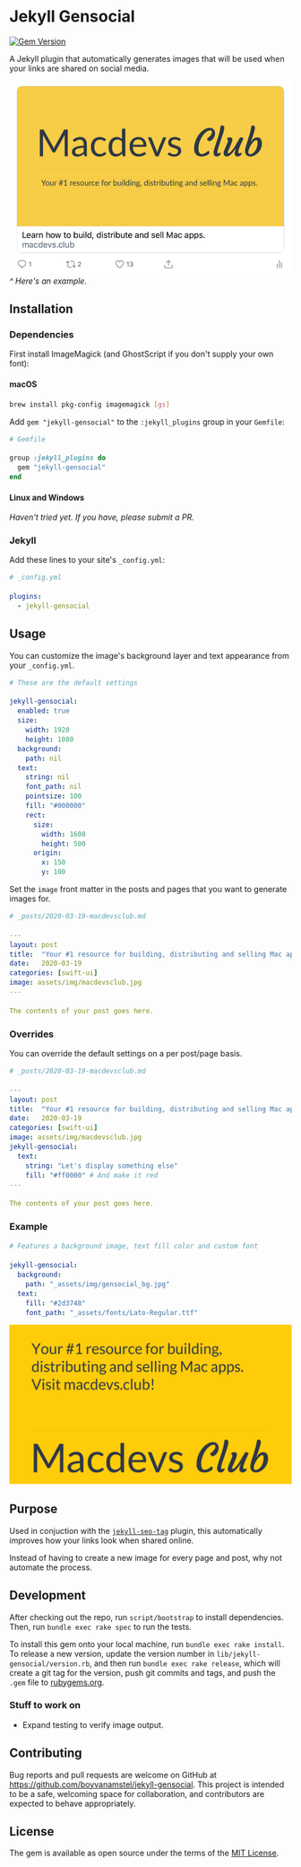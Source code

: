 # Jekyll Gensocial

[![Gem Version](https://badge.fury.io/rb/jekyll-gensocial.svg)](https://badge.fury.io/rb/jekyll-gensocial)

A Jekyll plugin that automatically generates images that will be used when your links are shared on social media.

![An image generated by this plugin](https://raw.githubusercontent.com/boyvanamstel/jekyll-gensocial/master/screenshots/twitter.png)
_^ Here's an example._

## Installation

### Dependencies

First install ImageMagick (and GhostScript if you don't supply your own font):

#### macOS

```bash
brew install pkg-config imagemagick [gs]
```

Add `gem "jekyll-gensocial"` to the `:jekyll_plugins` group in your `Gemfile`:

```ruby
# Gemfile

group :jekyll_plugins do
  gem "jekyll-gensocial"
end
```

#### Linux and Windows

_Haven't tried yet. If you have, please submit a PR._

### Jekyll

Add these lines to your site's `_config.yml`:

```yml
# _config.yml

plugins:
  - jekyll-gensocial
```

## Usage

You can customize the image's background layer and text appearance from your `_config.yml`.

```yaml
# These are the default settings

jekyll-gensocial:
  enabled: true
  size:
    width: 1920
    height: 1080
  background:
    path: nil
  text:
    string: nil
    font_path: nil
    pointsize: 100
    fill: "#000000"
    rect:
      size:
        width: 1600
        height: 500
      origin:
        x: 150
        y: 100
```

Set the `image` front matter in the posts and pages that you want to generate images for.

```yaml
# _posts/2020-03-19-macdevsclub.md

---
layout: post
title:  "Your #1 resource for building, distributing and selling Mac apps. Visit macdevs.club!"
date:   2020-03-19
categories: [swift-ui]
image: assets/img/macdevsclub.jpg
---

The contents of your post goes here.
```

### Overrides

You can override the default settings on a per post/page basis.

```yaml
# _posts/2020-03-19-macdevsclub.md

---
layout: post
title:  "Your #1 resource for building, distributing and selling Mac apps. Visit macdevs.club!"
date:   2020-03-19
categories: [swift-ui]
image: assets/img/macdevsclub.jpg
jekyll-gensocial:
  text:
    string: "Let's display something else"
    fill: "#ff0000" # And make it red
---

The contents of your post goes here.
```

### Example

```yaml
# Features a background image, text fill color and custom font

jekyll-gensocial:
  background:
    path: "_assets/img/gensocial_bg.jpg"
  text:
    fill: "#2d3748"
    font_path: "_assets/fonts/Lato-Regular.ttf"
```

![The settings used by macdevs.club](https://raw.githubusercontent.com/boyvanamstel/jekyll-gensocial/master/screenshots/macdevsclub.jpg)

## Purpose

Used in conjuction with the [`jekyll-seo-tag`](https://github.com/jekyll/jekyll-seo-tag) plugin, this automatically improves how your links look when shared online.

Instead of having to create a new image for every page and post, why not automate the process.

## Development

After checking out the repo, run `script/bootstrap` to install dependencies. Then, run `bundle exec rake spec` to run the tests.

To install this gem onto your local machine, run `bundle exec rake install`. To release a new version, update the version number in `lib/jekyll-gensocial/version.rb`, and then run `bundle exec rake release`, which will create a git tag for the version, push git commits and tags, and push the `.gem` file to [rubygems.org](https://rubygems.org).

### Stuff to work on

* Expand testing to verify image output.

## Contributing

Bug reports and pull requests are welcome on GitHub at https://github.com/boyvanamstel/jekyll-gensocial. This project is intended to be a safe, welcoming space for collaboration, and contributors are expected to behave appropriately.

## License

The gem is available as open source under the terms of the [MIT License](https://opensource.org/licenses/MIT).
